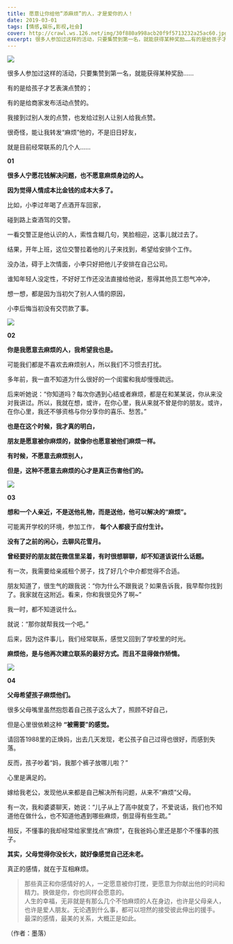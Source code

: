 ```yaml
---
title: 愿意让你给他“添麻烦”的人，才是爱你的人！
date: 2019-03-01
tags: [情感,娱乐,影视,社会]
cover: http://crawl.ws.126.net/img/30f880a998acb20f9f5713232a25ac60.jpg
excerpt: 很多人参加过这样的活动，只要集赞到第一名，就能获得某种奖励……有的是给孩子才艺表演点赞的；
---
```

![](http://crawl.ws.126.net/img/30f880a998acb20f9f5713232a25ac60.jpg)  

很多人参加过这样的活动，只要集赞到第一名，就能获得某种奖励……

有的是给孩子才艺表演点赞的；

有的是给商家发布活动点赞的。

我接到过别人发的点赞，也发给过别人让别人给我点赞。

很奇怪，能让我转发“麻烦”他的，不是旧日好友，

就是目前经常联系的几个人......

**01**

**很多人宁愿花钱解决问题，也不愿意麻烦身边的人。**

**因为觉得人情成本比金钱的成本大多了。**

比如，小李过年喝了点酒开车回家，

碰到路上查酒驾的交警。

一看交警正是他认识的人，索性含糊几句，笑脸相迎，这事儿就过去了。

结果，开年上班，这位交警拉着他的儿子来找到，希望给安排个工作。

没办法，碍于上次情面，小李只好把他儿子安排在自己公司。

谁知年轻人没定性，不好好工作还没法直接给他说，惹得其他员工怨气冲冲，

想一想，都是因为当初欠了别人人情的原因，

小李后悔当初没有交罚款了事。

![](http://crawl.ws.126.net/img/37b0c1e19a587c1ba3c0265c8c87b7fb.jpg)  

**02**

**你是我愿意去麻烦的人，我希望我也是。**

可能我们都是不喜欢去麻烦别人，所以我们不习惯去打扰。

多年前，我一直不知道为什么很好的一个闺蜜和我却慢慢疏远。

后来听她说：“你知道吗？每次你遇到心结或者麻烦，都是在和某某说，你从来没对我讲过。所以，我就在想，或许，在你心里，我从来就不曾是你的朋友。或许，在你心里，我还不够资格与你分享你的喜乐、愁苦。”

**也是在这个时候，我才真的明白，**

**朋友是愿意被你麻烦的，就像你也愿意被他们麻烦一样。**

**有时候，不愿意去麻烦别人，**

**但是，这种不愿意去麻烦的心才是真正伤害他们的。**

![](http://crawl.ws.126.net/img/cce50db234f1bcaf48c048e93efee5f6.jpg)  

**03**

**想和一个人亲近，不是送他礼物，而是送他，他可以解决的“麻烦”。**

可能离开学校的环境，参加工作， **每个人都疲于应付生计。**

**没有了之前的闲心，去聊风花雪月。**

**曾经要好的朋友就在微信里呆着，有时很想聊聊，却不知道该说什么话题。**

有一次，我需要给亲戚租个房子，找了好几个中介都觉得不合适。

朋友知道了，很生气的跟我说：“你为什么不跟我说？如果告诉我，我早帮你找到了。我家就在这附近。看来，你和我很见外了啊~”

我一时，都不知道说什么。

就说：“那你就帮我找一个吧。”

后来，因为这件事儿，我们经常联系，感觉又回到了学校里的时光。

**麻烦他，是与他再次建立联系的最好方式。而且不显得做作矫情。**

![](http://crawl.ws.126.net/img/d4ed36cf919c6195471519c3043da633.jpg)  

**04**

**父母希望孩子麻烦他们。**

很多父母嘴里虽然抱怨着自己孩子这么大了，照顾不好自己，

但是心里很依赖这种 **“被需要”的感觉。**

请回答1988里的正焕妈，出去几天发现，老公孩子自己过得也很好，而感到失落。

反而，孩子吵着“妈，我那个裤子放哪儿啦？”

心里是满足的。

嫁给我老公，发现他从来都是自己解决所有问题，从来不“麻烦”父母。

有一次，我和婆婆聊天，她说：“儿子从上了高中就变了，不爱说话，我们也不知道他在做什么，也不知道他遇到哪些麻烦，倒显得有些生疏。”

相反，不懂事的我却经常给家里找点“麻烦”，在我爸妈心里还是那个不懂事的孩子。

**其实，父母觉得你没长大，就好像感觉自己还未老。**

真正的感情，就在于互相麻烦。

> 那些真正和你感情好的人，一定愿意被你打搅，更愿意为你献出他的时间和精力。换做是你，你也同样会愿意的。  
> 人生的幸福，无非就是有那么几个不怕麻烦的人在身边，也许是父母亲人，也许是爱人朋友。无论遇到什么事，都可以坦然的接受彼此伸出的援手。  
> 最深的感情，最美的关系，大概正是如此。  
>

（作者：墨落）

